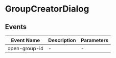 # GroupCreatorDialog

## Events

<!-- @vuese:GroupCreatorDialog:events:start -->
|Event Name|Description|Parameters|
|---|---|---|
|open-group-id|-|-|

<!-- @vuese:GroupCreatorDialog:events:end -->


